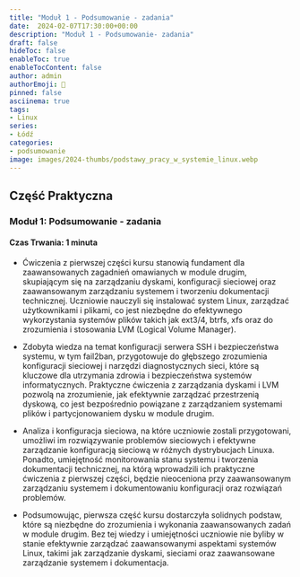 ```yaml
---
title: "Moduł 1 - Podsumowanie - zadania"
date:  2024-02-07T17:30:00+00:00
description: "Moduł 1 - Podsumowanie- zadania"
draft: false
hideToc: false
enableToc: true
enableTocContent: false
author: admin
authorEmoji: 🐧
pinned: false
asciinema: true
tags:
- Linux
series:
- Łódź
categories:
- podsumowanie
image: images/2024-thumbs/podstawy_pracy_w_systemie_linux.webp
---
```

## Część Praktyczna
### Moduł 1: Podsumowanie - zadania
#### Czas Trwania: 1 minuta

- Ćwiczenia z pierwszej części kursu stanowią fundament dla zaawansowanych zagadnień omawianych w module drugim, skupiającym się na zarządzaniu dyskami, konfiguracji sieciowej oraz zaawansowanym zarządzaniu systemem i tworzeniu dokumentacji technicznej. Uczniowie nauczyli się instalować system Linux, zarządzać użytkownikami i plikami, co jest niezbędne do efektywnego wykorzystania systemów plików takich jak ext3/4, btrfs, xfs oraz do zrozumienia i stosowania LVM (Logical Volume Manager). 

- Zdobyta wiedza na temat konfiguracji serwera SSH i bezpieczeństwa systemu, w tym fail2ban, przygotowuje do głębszego zrozumienia konfiguracji sieciowej i narzędzi diagnostycznych sieci, które są kluczowe dla utrzymania zdrowia i bezpieczeństwa systemów informatycznych. Praktyczne ćwiczenia z zarządzania dyskami i LVM pozwolą na zrozumienie, jak efektywnie zarządzać przestrzenią dyskową, co jest bezpośrednio powiązane z zarządzaniem systemami plików i partycjonowaniem dysku w module drugim.

- Analiza i konfiguracja sieciowa, na które uczniowie zostali przygotowani, umożliwi im rozwiązywanie problemów sieciowych i efektywne zarządzanie konfiguracją sieciową w różnych dystrybucjach Linuxa. Ponadto, umiejętność monitorowania stanu systemu i tworzenia dokumentacji technicznej, na którą wprowadzili ich praktyczne ćwiczenia z pierwszej części, będzie nieoceniona przy zaawansowanym zarządzaniu systemem i dokumentowaniu konfiguracji oraz rozwiązań problemów.

- Podsumowując, pierwsza część kursu dostarczyła solidnych podstaw, które są niezbędne do zrozumienia i wykonania zaawansowanych zadań w module drugim. Bez tej wiedzy i umiejętności uczniowie nie byliby w stanie efektywnie zarządzać zaawansowanymi aspektami systemów Linux, takimi jak zarządzanie dyskami, sieciami oraz zaawansowane zarządzanie systemem i dokumentacja.